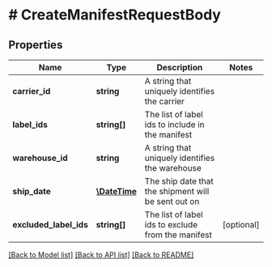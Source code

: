 # # CreateManifestRequestBody

## Properties

Name | Type | Description | Notes
------------ | ------------- | ------------- | -------------
**carrier_id** | **string** | A string that uniquely identifies the carrier | 
**label_ids** | **string[]** | The list of label ids to include in the manifest | 
**warehouse_id** | **string** | A string that uniquely identifies the warehouse | 
**ship_date** | [**\DateTime**](\DateTime.md) | The ship date that the shipment will be sent out on | 
**excluded_label_ids** | **string[]** | The list of label ids to exclude from the manifest | [optional] 

[[Back to Model list]](../../README.md#documentation-for-models) [[Back to API list]](../../README.md#documentation-for-api-endpoints) [[Back to README]](../../README.md)


